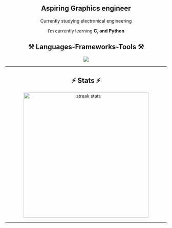 <div align="center">
  <h2>Aspiring Graphics engineer</h2>
  <p>
  Currently studying electronical engineering</strong>
  </p>
</div>

<div align="center">
  <p>I’m currently learning <strong>C, and Python</strong></p>
</div>

<h2 align="center">⚒️ Languages-Frameworks-Tools ⚒️</h2>

<div align="center">
  <img src="https://skillicons.dev/icons?i=c,python" /><br>
</div>

<hr/>

<h2 align="center">⚡ Stats ⚡</h2>

<div align="center">
  <img width=390 src="[(https://streak-stats.demolab.com?user=realchef&theme=dark)](https://streak-stats.demolab.com?user=realchef&theme=dark)" alt="streak stats"/>

</div>

<hr/>
